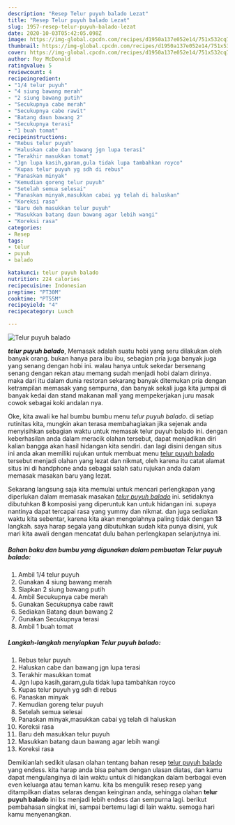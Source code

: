 ```yaml
---
description: "Resep Telur puyuh balado Lezat"
title: "Resep Telur puyuh balado Lezat"
slug: 1957-resep-telur-puyuh-balado-lezat
date: 2020-10-03T05:42:05.098Z
image: https://img-global.cpcdn.com/recipes/d1950a137e052e14/751x532cq70/telur-puyuh-balado-foto-resep-utama.jpg
thumbnail: https://img-global.cpcdn.com/recipes/d1950a137e052e14/751x532cq70/telur-puyuh-balado-foto-resep-utama.jpg
cover: https://img-global.cpcdn.com/recipes/d1950a137e052e14/751x532cq70/telur-puyuh-balado-foto-resep-utama.jpg
author: Roy McDonald
ratingvalue: 5
reviewcount: 4
recipeingredient:
- "1/4 telur puyuh"
- "4 siung bawang merah"
- "2 siung bawang putih"
- "Secukupnya cabe merah"
- "Secukupnya cabe rawit"
- "Batang daun bawang 2"
- "Secukupnya terasi"
- "1 buah tomat"
recipeinstructions:
- "Rebus telur puyuh"
- "Haluskan cabe dan bawang jgn lupa terasi"
- "Terakhir masukkan tomat"
- "Jgn lupa kasih,garam,gula tidak lupa tambahkan royco"
- "Kupas telur puyuh yg sdh di rebus"
- "Panaskan minyak"
- "Kemudian goreng telur puyuh"
- "Setelah semua selesai"
- "Panaskan minyak,masukkan cabai yg telah di haluskan"
- "Koreksi rasa"
- "Baru deh masukkan telur puyuh"
- "Masukkan batang daun bawang agar lebih wangi"
- "Koreksi rasa"
categories:
- Resep
tags:
- telur
- puyuh
- balado

katakunci: telur puyuh balado 
nutrition: 224 calories
recipecuisine: Indonesian
preptime: "PT30M"
cooktime: "PT55M"
recipeyield: "4"
recipecategory: Lunch

---
```



![Telur puyuh balado](https://img-global.cpcdn.com/recipes/d1950a137e052e14/751x532cq70/telur-puyuh-balado-foto-resep-utama.jpg)

<b><i>telur puyuh balado</i></b>, Memasak adalah suatu hobi yang seru dilakukan oleh banyak orang. bukan hanya para ibu ibu, sebagian pria juga banyak juga yang senang dengan hobi ini. walau hanya untuk sekedar bersenang senang dengan rekan atau memang sudah menjadi hobi dalam dirinya. maka dari itu dalam dunia restoran sekarang banyak ditemukan pria dengan ketrampilan memasak yang sempurna, dan banyak sekali juga kita jumpai di banyak kedai dan stand makanan mall yang mempekerjakan juru masak cowok sebagai koki andalan nya.



Oke, kita awali ke hal bumbu bumbu menu <i>telur puyuh balado</i>. di setiap rutinitas kita, mungkin akan terasa membahagiakan jika sejenak anda menyisihkan sebagian waktu untuk memasak telur puyuh balado ini. dengan keberhasilan anda dalam meracik olahan tersebut, dapat menjadikan diri kalian bangga akan hasil hidangan kita sendiri. dan lagi disini dengan situs ini anda akan memiliki rujukan untuk membuat menu <u>telur puyuh balado</u> tersebut menjadi olahan yang lezat dan nikmat, oleh karena itu catat alamat situs ini di handphone anda sebagai salah satu rujukan anda dalam memasak masakan baru yang lezat.


Sekarang langsung saja kita memulai untuk mencari perlengkapan yang diperlukan dalam memasak masakan <u><i>telur puyuh balado</i></u> ini. setidaknya dibutuhkan <b>8</b> komposisi yang diperuntuk kan untuk hidangan ini. supaya nantinya dapat tercapai rasa yang yummy dan nikmat. dan juga sediakan waktu kita sebentar, karena kita akan mengolahnya paling tidak dengan <b>13</b> langkah. saya harap segala yang dibutuhkan sudah kita punya disini, yuk mari kita awali dengan mencatat dulu bahan perlengkapan selanjutnya ini.

<!--inarticleads1-->

##### Bahan baku dan bumbu yang digunakan dalam pembuatan Telur puyuh balado:

1. Ambil 1/4 telur puyuh
1. Gunakan 4 siung bawang merah
1. Siapkan 2 siung bawang putih
1. Ambil Secukupnya cabe merah
1. Gunakan Secukupnya cabe rawit
1. Sediakan Batang daun bawang 2
1. Gunakan Secukupnya terasi
1. Ambil 1 buah tomat




<!--inarticleads2-->

##### Langkah-langkah menyiapkan Telur puyuh balado:

1. Rebus telur puyuh
1. Haluskan cabe dan bawang jgn lupa terasi
1. Terakhir masukkan tomat
1. Jgn lupa kasih,garam,gula tidak lupa tambahkan royco
1. Kupas telur puyuh yg sdh di rebus
1. Panaskan minyak
1. Kemudian goreng telur puyuh
1. Setelah semua selesai
1. Panaskan minyak,masukkan cabai yg telah di haluskan
1. Koreksi rasa
1. Baru deh masukkan telur puyuh
1. Masukkan batang daun bawang agar lebih wangi
1. Koreksi rasa




Demikianlah sedikit ulasan olahan tentang bahan resep <u>telur puyuh balado</u> yang endess. kita harap anda bisa paham dengan ulasan diatas, dan kamu dapat mengulanginya di lain waktu untuk di hidangkan dalam berbagai even even keluarga atau teman kamu. kita bs mengulik resep resep yang ditampilkan diatas selaras dengan keinginan anda, sehingga olahan <b>telur puyuh balado</b> ini bs menjadi lebih endess dan sempurna lagi. berikut pembahasan singkat ini, sampai bertemu lagi di lain waktu. semoga hari kamu menyenangkan.
